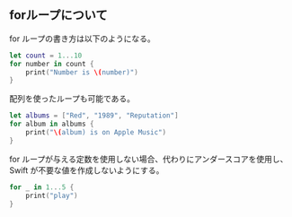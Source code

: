 ## forループについて

for ループの書き方は以下のようになる。  

```swift
let count = 1...10
for number in count {
    print("Number is \(number)")
}
```

配列を使ったループも可能である。  

```swift
let albums = ["Red", "1989", "Reputation"]
for album in albums {
    print("\(album) is on Apple Music")
}
```

for ループが与える定数を使用しない場合、代わりにアンダースコアを使用し、Swift が不要な値を作成しないようにする。  

```swift
for _ in 1...5 {
    print("play")
}
```
